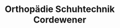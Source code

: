 ---
title: "Orthopädie Schuhtechnik Cordewener"
url: /velbert/orthopaedie-schuhtechnik-cordewener/
shop: Schuhe
---